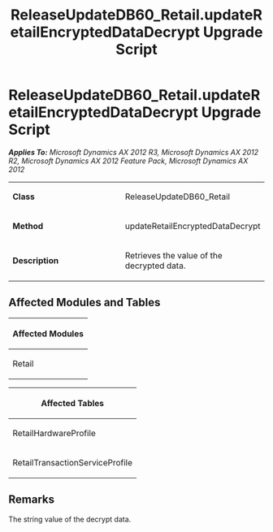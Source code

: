 ﻿---
title: ReleaseUpdateDB60_Retail.updateRetailEncryptedDataDecrypt Upgrade Script
TOCTitle: ReleaseUpdateDB60_Retail.updateRetailEncryptedDataDecrypt Upgrade Script
ms:assetid: 5e3dd23d-1dc9-5e06-430f-cb3f459e186d
ms:mtpsurl: https://msdn.microsoft.com/en-us/library/JJ718997(v=AX.60)
ms:contentKeyID: 49708539
ms.date: 05/18/2015
mtps_version: v=AX.60
---

# ReleaseUpdateDB60\_Retail.updateRetailEncryptedDataDecrypt Upgrade Script 


_**Applies To:** Microsoft Dynamics AX 2012 R3, Microsoft Dynamics AX 2012 R2, Microsoft Dynamics AX 2012 Feature Pack, Microsoft Dynamics AX 2012_

<table>
<colgroup>
<col style="width: 50%" />
<col style="width: 50%" />
</colgroup>
<tbody>
<tr class="odd">
<td><p><strong>Class</strong></p></td>
<td><p>ReleaseUpdateDB60_Retail</p></td>
</tr>
<tr class="even">
<td><p><strong>Method</strong></p></td>
<td><p>updateRetailEncryptedDataDecrypt</p></td>
</tr>
<tr class="odd">
<td><p><strong>Description</strong></p></td>
<td><p>Retrieves the value of the decrypted data.</p></td>
</tr>
</tbody>
</table>


## Affected Modules and Tables

<table>
<colgroup>
<col style="width: 100%" />
</colgroup>
<thead>
<tr class="header">
<th><p>Affected Modules</p></th>
</tr>
</thead>
<tbody>
<tr class="odd">
<td><p>Retail</p></td>
</tr>
</tbody>
</table>


<table>
<colgroup>
<col style="width: 100%" />
</colgroup>
<thead>
<tr class="header">
<th><p>Affected Tables</p></th>
</tr>
</thead>
<tbody>
<tr class="odd">
<td><p>RetailHardwareProfile</p></td>
</tr>
<tr class="even">
<td><p>RetailTransactionServiceProfile</p></td>
</tr>
</tbody>
</table>


## Remarks

The string value of the decrypt data.

  


